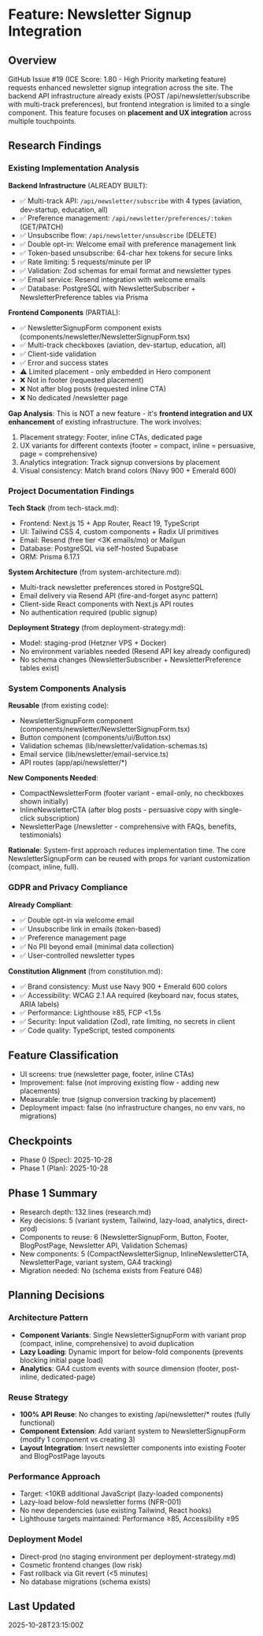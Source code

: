 # Feature: Newsletter Signup Integration

## Overview
GitHub Issue #19 (ICE Score: 1.80 - High Priority marketing feature) requests enhanced newsletter signup integration across the site. The backend API infrastructure already exists (POST /api/newsletter/subscribe with multi-track preferences), but frontend integration is limited to a single component. This feature focuses on **placement and UX integration** across multiple touchpoints.

## Research Findings

### Existing Implementation Analysis

**Backend Infrastructure** (ALREADY BUILT):
- ✅ Multi-track API: `/api/newsletter/subscribe` with 4 types (aviation, dev-startup, education, all)
- ✅ Preference management: `/api/newsletter/preferences/:token` (GET/PATCH)
- ✅ Unsubscribe flow: `/api/newsletter/unsubscribe` (DELETE)
- ✅ Double opt-in: Welcome email with preference management link
- ✅ Token-based unsubscribe: 64-char hex tokens for secure links
- ✅ Rate limiting: 5 requests/minute per IP
- ✅ Validation: Zod schemas for email format and newsletter types
- ✅ Email service: Resend integration with welcome emails
- ✅ Database: PostgreSQL with NewsletterSubscriber + NewsletterPreference tables via Prisma

**Frontend Components** (PARTIAL):
- ✅ NewsletterSignupForm component exists (components/newsletter/NewsletterSignupForm.tsx)
- ✅ Multi-track checkboxes (aviation, dev-startup, education, all)
- ✅ Client-side validation
- ✅ Error and success states
- ⚠️ Limited placement - only embedded in Hero component
- ❌ Not in footer (requested placement)
- ❌ Not after blog posts (requested inline CTA)
- ❌ No dedicated /newsletter page

**Gap Analysis**:
This is NOT a new feature - it's **frontend integration and UX enhancement** of existing infrastructure. The work involves:
1. Placement strategy: Footer, inline CTAs, dedicated page
2. UX variants for different contexts (footer = compact, inline = persuasive, page = comprehensive)
3. Analytics integration: Track signup conversions by placement
4. Visual consistency: Match brand colors (Navy 900 + Emerald 600)

### Project Documentation Findings

**Tech Stack** (from tech-stack.md):
- Frontend: Next.js 15 + App Router, React 19, TypeScript
- UI: Tailwind CSS 4, custom components + Radix UI primitives
- Email: Resend (free tier <3K emails/mo) or Mailgun
- Database: PostgreSQL via self-hosted Supabase
- ORM: Prisma 6.17.1

**System Architecture** (from system-architecture.md):
- Multi-track newsletter preferences stored in PostgreSQL
- Email delivery via Resend API (fire-and-forget async pattern)
- Client-side React components with Next.js API routes
- No authentication required (public signup)

**Deployment Strategy** (from deployment-strategy.md):
- Model: staging-prod (Hetzner VPS + Docker)
- No environment variables needed (Resend API key already configured)
- No schema changes (NewsletterSubscriber + NewsletterPreference tables exist)

### System Components Analysis

**Reusable** (from existing code):
- NewsletterSignupForm component (components/newsletter/NewsletterSignupForm.tsx)
- Button component (components/ui/Button.tsx)
- Validation schemas (lib/newsletter/validation-schemas.ts)
- Email service (lib/newsletter/email-service.ts)
- API routes (app/api/newsletter/*)

**New Components Needed**:
- CompactNewsletterForm (footer variant - email-only, no checkboxes shown initially)
- InlineNewsletterCTA (after blog posts - persuasive copy with single-click subscription)
- NewsletterPage (/newsletter - comprehensive with FAQs, benefits, testimonials)

**Rationale**: System-first approach reduces implementation time. The core NewsletterSignupForm can be reused with props for variant customization (compact, inline, full).

### GDPR and Privacy Compliance

**Already Compliant**:
- ✅ Double opt-in via welcome email
- ✅ Unsubscribe link in emails (token-based)
- ✅ Preference management page
- ✅ No PII beyond email (minimal data collection)
- ✅ User-controlled newsletter types

**Constitution Alignment** (from constitution.md):
- ✅ Brand consistency: Must use Navy 900 + Emerald 600 colors
- ✅ Accessibility: WCAG 2.1 AA required (keyboard nav, focus states, ARIA labels)
- ✅ Performance: Lighthouse ≥85, FCP <1.5s
- ✅ Security: Input validation (Zod), rate limiting, no secrets in client
- ✅ Code quality: TypeScript, tested components

## Feature Classification
- UI screens: true (newsletter page, footer, inline CTAs)
- Improvement: false (not improving existing flow - adding new placements)
- Measurable: true (signup conversion tracking by placement)
- Deployment impact: false (no infrastructure changes, no env vars, no migrations)

## Checkpoints
- Phase 0 (Spec): 2025-10-28
- Phase 1 (Plan): 2025-10-28

## Phase 1 Summary
- Research depth: 132 lines (research.md)
- Key decisions: 5 (variant system, Tailwind, lazy-load, analytics, direct-prod)
- Components to reuse: 6 (NewsletterSignupForm, Button, Footer, BlogPostPage, Newsletter API, Validation Schemas)
- New components: 5 (CompactNewsletterSignup, InlineNewsletterCTA, NewsletterPage, variant system, GA4 tracking)
- Migration needed: No (schema exists from Feature 048)

## Planning Decisions

### Architecture Pattern
- **Component Variants**: Single NewsletterSignupForm with variant prop (compact, inline, comprehensive) to avoid duplication
- **Lazy Loading**: Dynamic import for below-fold components (prevents blocking initial page load)
- **Analytics**: GA4 custom events with source dimension (footer, post-inline, dedicated-page)

### Reuse Strategy
- **100% API Reuse**: No changes to existing /api/newsletter/* routes (fully functional)
- **Component Extension**: Add variant system to NewsletterSignupForm (modify 1 component vs creating 3)
- **Layout Integration**: Insert newsletter components into existing Footer and BlogPostPage layouts

### Performance Approach
- Target: <10KB additional JavaScript (lazy-loaded components)
- Lazy-load below-fold newsletter forms (NFR-001)
- No new dependencies (use existing Tailwind, React hooks)
- Lighthouse targets maintained: Performance ≥85, Accessibility ≥95

### Deployment Model
- Direct-prod (no staging environment per deployment-strategy.md)
- Cosmetic frontend changes (low risk)
- Fast rollback via Git revert (<5 minutes)
- No database migrations (schema exists)

## Last Updated
2025-10-28T23:15:00Z
